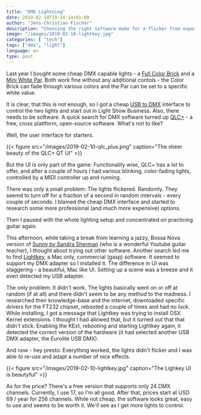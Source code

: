 ```yaml
---
title: "DMX Lightning"
date: 2019-02-10T19:14:14+01:00
author: "Jens-Christian Fischer"
description: "Choosing the right software make for a flicker free experience"
image: "/images/2019-02-10-lightkey.jpg"
categories: [ "tech"]
tags: ["dmx", "light"]
language: en
type: post
---
```


Last year I bought some cheap DMX capable lights - a [Full Color Brick](https://www.thomannmusic.ch/stairville_xbrick_fullcolour_16x3w.htm) and a 
[Mini White Par](https://www.thomannmusic.ch/stairville_mini_stage_par_cw_ww_a.htm). Both work fine without any additional
contols - the Color Brick can fade through various colors and the Par can be set to a specific white value.

It is clear, that this is not enough, so I got a cheap [USB to DMX](https://www.aliexpress.com/item/Android-Mac-win8-win10-with-xlr-3p-female-ftdi-usb-rs485-dmx-cable-for-Stage-Lighting/32789287966.html)
interface to control the two lights and start out in Light Show Business. Also, there needs to be software. A quick search for DMX software turned
up [QLC+](https://www.qlcplus.org/) - a free, cross plattform, open-source software. What's not to like?

Well, the user interface for starters. 

{{< figure src="/images/2019-02-10-qlc_plus.png" caption="The sheer beauty of the QLC+ QT UI" >}}

But the UI is only part of the game. Functionality wise, QLC+ has a lot to offer, and after a couple of hours
I had various blinking, color-fading lights, controlled by a MIDI controller up and running. 

There was only a small problem: The lights flickered. Randomly. They seemd to turn off for a fraction of a second
in random intervals - every couple of seconds. I blamed the cheap DMX interface and started to research
some more professional (and much more expensive) options.

Then I paused with the whole lighting setup and concentrated on practicing guitar again.

This afternoon, while taking a break from learning a jazzy, Bossa Nova version of [Sunny by Sandra Sherman](https://www.youtube.com/watch?v=JenuxAXNrdw) 
(who is a wonderful Youtube guitar teacher), I thought about trying out other software. Another search led me to find 
[Lightkey](https://lightkeyapp.com/en/), a Mac only, commercial (gasp) software. It seemed to support my DMX adapter
so I installed it. The difference in UI was staggering - a beautiful, Mac like UI. Setting up a scene was a breeze and it
even detected my USB adapter.

The only problem: It didn't work. The lights basically went on or off at random (if at all) and there didn't seem to be any
method to the madness. I researched their knowledge-base and the internet, downloaded specific drivers for the FT232 chipset, 
rebooted a couple of times and had no luck. While installing, I got a message that Lightkey was trying to install OSX Kernel
extensions. I thought I had allowed that, but it turned out that that didn't stick. Enabling the KExt, rebooting and starting
Lightkey again, it detected the correct version of the hardware (it had selected another USB DMX adapter, the Eurolite USB DMX).

And now - hey presto: Everything worked, the lights didn't flicker and I was able to re-use and adapt a number of nice
effects.


{{< figure src="/images/2019-02-10-lightkey.jpg" caption="The Lighkey UI is beautyful" >}}

As for the price? There's a free version that supports only 24 DMX channels. Currently, I use 17, so I'm all good. After that, prices 
start at USD 69 / year for 256 channels. While not cheap, the software looks great, easy to use and seems to be worth it. We'll 
see as I get more lights to control.



